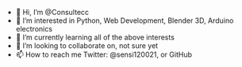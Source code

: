 - 👋 Hi, I’m @Consultecc
- 👀 I’m interested in Python, Web Development, Blender 3D, Arduino electronics
- 🌱 I’m currently learning all of the above interests
- 💞️ I’m looking to collaborate on, not sure yet
- 📫 How to reach me Twitter: @sensi120021, or GitHub

<!---
Consultecc/Consultecc is a ✨ special ✨ repository because its `README.md` (this file) appears on your GitHub profile.
You can click the Preview link to take a look at your changes.
--->
